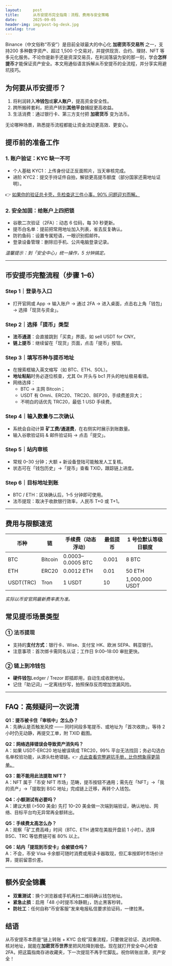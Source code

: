 ```yaml
---
layout:     post
title:      从币安提币完全指南：流程、费用与安全策略
date:       2025-09-05
header-img: img/post-bg-desk.jpg
catalog: true
---
```


Binance（中文俗称“币安”）是目前全球最大的中心化 **加密货币交易所** 之一，支持200 多种数字资产、超过 1,500 个交易对，并提供现货、合约、理财、NFT 等多元化服务。不论你是新手还是资深交易员，在利润落袋为安的那一刻，学会**怎样提币**才能保证资产安全。本文用通俗语言拆解从币安提币的全流程，并分享实用避坑技巧。

## 为何要从币安提币？

1. 将利润转入**冷钱包**或**家人账户**，提高资金安全性。  
2. 跨所搬砖套利，把资产转到**其他平台**捕捉更高收益。  
3. 生活消费：通过银行卡、第三方支付把 **加密货币** 变为法币。

无论哪种场景，熟悉提币流程都能让资金流动更高效、更安心。

## 提币前的准备工作

### 1. 账户验证：KYC 缺一不可

- 个人基础 KYC1：上传身份证正反面照片，当天审核完成。  
- 进阶 KYC2：提交手持证件自拍，解锁更高提币额度（部分国家还需地址证明）。

👉 [如果你的验证总卡壳，先检查这三件小事，90% 问题迎刃而解。](https://okxdog.com/)

### 2. 安全加固：给账户上四把锁

- 谷歌二次验证（2FA）：动态 6 位码，每 30 秒更新。  
- 提币白名单：提前把常用地址加入列表，省去反复确认。  
- 防钓鱼码：设置专属短语，一眼识别假邮件。  
- 登录设备管理：删除旧手机、公共电脑登录记录。

*温馨提示：到「安全中心」统一操作，5 分钟搞定。*

---

## 币安提币完整流程（步骤 1–6）

### Step 1｜登录与入口

- 打开官网或 App → 输入账户 → 通过 2FA → 进入桌面，点击右上角「钱包」→ 选择「现货与资金」。

### Step 2｜选择「提币」类型

- **法币通道**：会直接跳到「买卖」界面，如 sell USDT for CNY。  
- **链上提币**：继续留在「现货」页面，点击「提币」按钮。

### Step 3｜填写币种与提币地址

- 在搜索框输入英文缩写（如 BTC、ETH、SOL）。  
- **地址粘贴**时务必逐位核查，尤其 0x 开头与 bc1 开头的地址极易看错。  
- 网络选择：  
  - BTC → 主网 Bitcoin；  
  - USDT 有 Omni、ERC20、TRC20、BEP20，手续费差异大；  
  - 不明白的话优先 TRC20，最低 1 USD 手续费。

### Step 4｜输入数量与二次确认

- 系统会自动计算 **矿工费/通道费**，在右侧实时展示到账数量。  
- 输入谷歌验证码 & 邮件验证码 → 点击「提交」。

### Step 5｜站内审核

- 常规 0–30 分钟；大额 + 新设备登陆可能触发人工复核。  
- 状态可在「钱包历史」→「提币」查看 TXID，跟踪链上进度。

### Step 6｜目标地址到账

- BTC / ETH：区块确认后，1–5 分钟即可使用。  
- 法币提现：取决于收款银行效率，人民币 T+0 或 T+1。

---

## 费用与限额速览

| 币种       | 链          | 手续费（动态浮动） | 最低提币 | 1 号位默认等级日额度 |
|------------|-------------|---------------------|----------|----------------------|
| BTC        | Bitcoin     | 0.0003–0.0005 BTC   | 0.001    | 8 BTC                |
| ETH        | ERC20       | 0.0012 ETH          | 0.01     | 50 ETH               |
| USDT(TRC)  | Tron        | 1 USDT              | 10       | 1,000,000 USDT       |

*实际以币安官网最新费率表为准。*

## 常见提币场景类型

### ① 法币提现

- 支持的**支付方式**：银行卡、Wise、支付宝 HK、欧洲 SEPA、韩亚银行。  
- 注意事项：首次绑卡需同名认证；工作日 9:00–18:00 审批更快。

### ② 链上到冷钱包

- **硬件钱包**Ledger / Trezor 即插即用，自动生成收款地址。  
- 记住「助记词」一定离线抄写，拍照保存反而增加泄漏风险。

---

## FAQ：高频疑问一次说清

**Q1：提币被卡住「审核中」怎么办？**  
A：先确认是否触发风控 —— 同时间段多笔提币、或地址为「首次收款」。等待 2 小时仍无动静，再提交工单，附 TXID 截图。

**Q2：网络选择错误会导致资产消失吗？**  
A：如果 USDT-ERC20 地址被误填成 TRC20，99% 平台无法找回；务必勾选白名单校验功能，从源头杜绝错链。👉 [点此查看完整避坑手册，比你想象得更简单。](https://okxdog.com/)

**Q3：能不能用此法提取 NFT？**  
A：NFT 属于「币安 NFT 市场」范畴，提币按钮不通用；需先在「NFT」→「我的资产」→「提取到 BSC 地址」完成链上迁移，再转个人钱包。

**Q4：小额测试有必要吗？**  
A：建议大额 (>500 美金) 先打 10–20 美金做一次端到端验证，确认地址、网络、目标平台均无异常再全额转出。

**Q5：手续费太高怎么办？**  
A：观察「矿工费高峰」时间（BTC、ETH 通常在美股开盘前 1 小时）。选择 BSC、TRC 等低费链可省 80% 以上。

**Q6：站内「提现到币安卡」会被锁仓吗？**  
A：不会，币安 Visa 卡余额可随时消费或用读卡器取现，但汇率按即时市场价计算，提前留意价差。

---

## 额外安全锦囊

- **双重测试**：换个浏览器或手机再扫二维码确认钱包地址。  
- **紧急止损**：启用「48 小时提币冷静期」，防止黑客秒转。  
- **防社工**：任何自称“币安客服”发来电报私信要求验证码，一律拉黑。

## 结语

从币安提币本质是“链上转账 + KYC 合规”双重流程，只要做足验证、选对网络、核对地址，就能在**加密货币世界**里把风险降到极低。现在就打开安全中心检查 2FA，把这篇指南存进收藏夹，下一次提现不再手忙脚乱。祝你转账丝滑，资产安全！